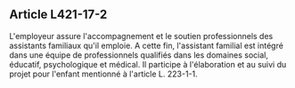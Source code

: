 ## Article L421-17-2

L'employeur assure l'accompagnement et le soutien professionnels des assistants familiaux qu'il emploie. A
cette fin, l'assistant familial est intégré dans une équipe de professionnels qualifiés dans les domaines social,
éducatif, psychologique et médical. Il participe à l'élaboration et au suivi du projet pour l'enfant mentionné à
l'article L. 223-1-1.


